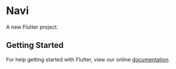 # Navi

A new Flutter project.

## Getting Started

For help getting started with Flutter, view our online
[documentation](https://flutter.io/).
